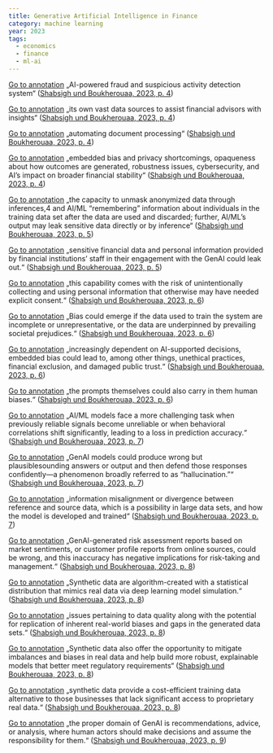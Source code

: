 ```yaml
---
title: Generative Artificial Intelligence in Finance
category: machine learning
year: 2023
tags:
  - economics
  - finance
  - ml-ai
---
```


[Go to annotation](zotero://open-pdf/groups/5174548/items/F5W7GZK4?page=4&annotation=3WURWP33) „AI-powered fraud and suspicious activity detection system“ ([Shabsigh und Boukherouaa, 2023, p. 4](zotero://select/groups/5174548/items/ELKGA88R))

[Go to annotation](zotero://open-pdf/groups/5174548/items/F5W7GZK4?page=4&annotation=PVEXZKJW) „its own vast data sources to assist financial advisors with insights“ ([Shabsigh und Boukherouaa, 2023, p. 4](zotero://select/groups/5174548/items/ELKGA88R))

[Go to annotation](zotero://open-pdf/groups/5174548/items/F5W7GZK4?page=4&annotation=3TNVAB5C) „automating document processing“ ([Shabsigh und Boukherouaa, 2023, p. 4](zotero://select/groups/5174548/items/ELKGA88R))

[Go to annotation](zotero://open-pdf/groups/5174548/items/F5W7GZK4?page=4&annotation=XVQSS9AI) „embedded bias and privacy shortcomings, opaqueness about how outcomes are generated, robustness issues, cybersecurity, and AI’s impact on broader financial stability“ ([Shabsigh und Boukherouaa, 2023, p. 4](zotero://select/groups/5174548/items/ELKGA88R))

[Go to annotation](zotero://open-pdf/groups/5174548/items/F5W7GZK4?page=5&annotation=HJ3AWUAJ) „the capacity to unmask anonymized data through inferences,4 and AI/ML “remembering” information about individuals in the training data set after the data are used and discarded; further, AI/ML’s output may leak sensitive data directly or by inference“ ([Shabsigh und Boukherouaa, 2023, p. 5](zotero://select/groups/5174548/items/ELKGA88R))

[Go to annotation](zotero://open-pdf/groups/5174548/items/F5W7GZK4?page=5&annotation=UVKWZTHJ) „sensitive financial data and personal information provided by financial institutions’ staff in their engagement with the GenAI could leak out.“ ([Shabsigh und Boukherouaa, 2023, p. 5](zotero://select/groups/5174548/items/ELKGA88R))

[Go to annotation](zotero://open-pdf/groups/5174548/items/F5W7GZK4?page=6&annotation=B2VFDF2W) „this capability comes with the risk of unintentionally collecting and using personal information that otherwise may have needed explicit consent.“ ([Shabsigh und Boukherouaa, 2023, p. 6](zotero://select/groups/5174548/items/ELKGA88R))

[Go to annotation](zotero://open-pdf/groups/5174548/items/F5W7GZK4?page=6&annotation=NUFSTXZB) „Bias could emerge if the data used to train the system are incomplete or unrepresentative, or the data are underpinned by prevailing societal prejudices.“ ([Shabsigh und Boukherouaa, 2023, p. 6](zotero://select/groups/5174548/items/ELKGA88R))

[Go to annotation](zotero://open-pdf/groups/5174548/items/F5W7GZK4?page=6&annotation=9PD74CLS) „increasingly dependent on AI-supported decisions, embedded bias could lead to, among other things, unethical practices, financial exclusion, and damaged public trust.“ ([Shabsigh und Boukherouaa, 2023, p. 6](zotero://select/groups/5174548/items/ELKGA88R))

[Go to annotation](zotero://open-pdf/groups/5174548/items/F5W7GZK4?page=6&annotation=TL9SKSD5) „the prompts themselves could also carry in them human biases.“ ([Shabsigh und Boukherouaa, 2023, p. 6](zotero://select/groups/5174548/items/ELKGA88R))

[Go to annotation](zotero://open-pdf/groups/5174548/items/F5W7GZK4?page=7&annotation=YS3R49HY) „AI/ML models face a more challenging task when previously reliable signals become unreliable or when behavioral correlations shift significantly, leading to a loss in prediction accuracy.“ ([Shabsigh und Boukherouaa, 2023, p. 7](zotero://select/groups/5174548/items/ELKGA88R))

[Go to annotation](zotero://open-pdf/groups/5174548/items/F5W7GZK4?page=7&annotation=8VK4PZXF) „GenAI models could produce wrong but plausiblesounding answers or output and then defend those responses confidently—a phenomenon broadly referred to as “hallucination.”“ ([Shabsigh und Boukherouaa, 2023, p. 7](zotero://select/groups/5174548/items/ELKGA88R))

[Go to annotation](zotero://open-pdf/groups/5174548/items/F5W7GZK4?page=7&annotation=WD27RWI4) „information misalignment or divergence between reference and source data, which is a possibility in large data sets, and how the model is developed and trained“ ([Shabsigh und Boukherouaa, 2023, p. 7](zotero://select/groups/5174548/items/ELKGA88R))

[Go to annotation](zotero://open-pdf/groups/5174548/items/F5W7GZK4?page=8&annotation=XF8UNC5W) „GenAI-generated risk assessment reports based on market sentiments, or customer profile reports from online sources, could be wrong, and this inaccuracy has negative implications for risk-taking and management.“ ([Shabsigh und Boukherouaa, 2023, p. 8](zotero://select/groups/5174548/items/ELKGA88R))

[Go to annotation](zotero://open-pdf/groups/5174548/items/F5W7GZK4?page=8&annotation=QCT8HEAR) „Synthetic data are algorithm-created with a statistical distribution that mimics real data via deep learning model simulation.“ ([Shabsigh und Boukherouaa, 2023, p. 8](zotero://select/groups/5174548/items/ELKGA88R))

[Go to annotation](zotero://open-pdf/groups/5174548/items/F5W7GZK4?page=8&annotation=A6GJI3SI) „issues pertaining to data quality along with the potential for replication of inherent real-world biases and gaps in the generated data sets.“ ([Shabsigh und Boukherouaa, 2023, p. 8](zotero://select/groups/5174548/items/ELKGA88R))

[Go to annotation](zotero://open-pdf/groups/5174548/items/F5W7GZK4?page=8&annotation=CN26JIK9) „Synthetic data also offer the opportunity to mitigate imbalances and biases in real data and help build more robust, explainable models that better meet regulatory requirements“ ([Shabsigh und Boukherouaa, 2023, p. 8](zotero://select/groups/5174548/items/ELKGA88R))

[Go to annotation](zotero://open-pdf/groups/5174548/items/F5W7GZK4?page=8&annotation=IZFMQJG9) „synthetic data provide a cost-efficient training data alternative to those businesses that lack significant access to proprietary real data.“ ([Shabsigh und Boukherouaa, 2023, p. 8](zotero://select/groups/5174548/items/ELKGA88R))

[Go to annotation](zotero://open-pdf/groups/5174548/items/F5W7GZK4?page=9&annotation=9IMTXJDR) „the proper domain of GenAI is recommendations, advice, or analysis, where human actors should make decisions and assume the responsibility for them.“ ([Shabsigh und Boukherouaa, 2023, p. 9](zotero://select/groups/5174548/items/ELKGA88R))